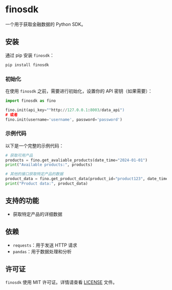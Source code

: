 # finosdk

一个用于获取金融数据的 Python SDK。

## 安装

通过 pip 安装 `finosdk`：

```bash
pip install finosdk
```

### 初始化

在使用 `finosdk` 之前，需要进行初始化，设置你的 API 密钥（如果需要）：

```python
import finosdk as fino

fino.init(api_key=""http://127.0.0.1:8003/data_api")
# 或者
fino.init(username='username', password='password')
```

### 示例代码

以下是一个完整的示例代码：

```python
# 获取可用产品
products = fino.get_avaliable_products(date_time="2024-01-01")
print("Available products:", products)

# 其他的接口获取特定产品的数据
product_data = fino.get_product_data(product_id="product123", date_time="2024-01-01")
print("Product data:", product_data)
```

## 支持的功能

- 获取特定产品的详细数据

## 依赖

- `requests`：用于发送 HTTP 请求
- `pandas`：用于数据处理和分析

## 许可证

`finosdk` 使用 MIT 许可证。详情请查看 [LICENSE](LICENSE) 文件。
